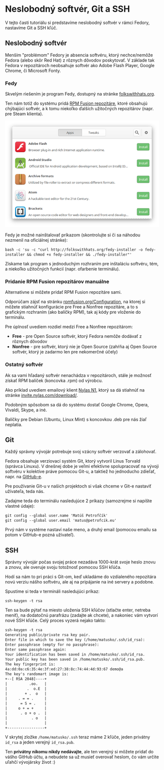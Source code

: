 # Neslobodný softvér, Git a SSH

V tejto časti tutoriálu si predstavíme neslobodný softvér v rámci Fedory, nastavíme Git a SSH kľúč.

## Neslobodný softvér

Menším "problémom" Fedory je absencia softvéru, ktorý nechce/nemôže Fedora (alebo skôr Red Hat)
z rôznych dôvodov poskytovať. V základe tak Fedora v repozitároch neobsahuje
softvér ako Adobe Flash Player, Google Chrome, či Microsoft Fonty.

### Fedy

Skvelým riešením je program Fedy, dostupný na stránke [folkswithhats.org](http://folkswithhats.org/).

Ten nám totiž do systému pridá [RPM Fusion repozitáre](http://rpmfusion.org/), ktoré obsahujú chýbajúci
softvér, a k tomu niekoľko ďalších užitočných repozitárov (napr. pre Steam klienta).

![obrazok](images/fedy.png)

Fedy je možné nainštalovať príkazom (skontrolujte si či sa náhodou nezmenil na oficiálnej stránke):

```
bash -c 'su -c "curl http://folkswithhats.org/fedy-installer -o fedy-installer && chmod +x fedy-installer && ./fedy-installer"'
```

Získame tak program s jednoduchým rozhraním pre inštaláciu softvéru, tém, a niekoľko užitočných funkcií (napr. ofarbenie terminálu).

### Pridanie RPM Fusion repozitárov manuálne

Alternatívne si môžete pridať RPM Fusion repozitáre sami.

Odporúčam zájsť na stránku [rpmfusion.org/Configuration](http://rpmfusion.org/Configuration),
na ktorej si môžete stiahnúť konfigurácie pre Free a Nonfree repozitáre, a to s grafickým rozhraním
(ako balíčky RPM), tak aj kódy pre vloženie do terminálu.

Pre úplnosť uvediem rozdiel medzi Free a Nonfree repozitárom:

- **Free** - pre Open Source softvér, ktorý Fedora nemôže dodávať z rôznych dôvodov
- **Nonfree** - pre softvér, ktorý nie je Open Source (zahŕňa aj Open Source softvér, ktorý je zadarmo len pre nekomerčné účely)

### Ostatný softvér

Ak sa vami hľadaný softvér nenachádza v repozitároch, stále je možnosť získať RPM balíček (koncovka .rpm) od výrobcu.

Ako príklad uvediem emailový klient [Nylas N1](https://nylas.com/), ktorý sa dá stiahnúť na stránke [invite.nylas.com/download/](https://invite.nylas.com/download/).

Podobným spôsobom sa dá do systému dostať Google Chrome, Opera, Vivaldi, Skype, a iné.

Balíčky pre Debian (Ubuntu, Linux Mint) s koncovkou .deb pre nás žiaľ neplatia.

## Git

Každý správny vývojár potrebuje svoj vzácny softvér verzovať a zálohovať.

Fedora obsahuje verziovací systém Git, ktorý vytvoril Linus Torvald (správca Linuxu).
V dnešnej dobe je veľmi efektívne spolupracovať na vývoji softvéru v kolektíve práve
pomocou Git-u, a taktiež ho jednoducho zdieľať, napr. na [GitHub-e](https://github.com).

Pre používanie Git-u v našich projektoch si však chceme v Git-e nastaviť užívateľa, teda nás.

Zadajme teda do terminálu nasledujúce 2 príkazy (samozrejme si napíšte vlastné údaje):

```
git config --global user.name 'Matúš Petrofčík'
git config --global user.email 'matus@petrofcik.eu'
```

Prvý nám v systéme nastaví naše meno, a druhý email (pomocou emailu sa potom v GitHub-e pozná užívateľ).

## SSH

Správny vývojár počas svojej práce nezadáva 1000-krát svoje heslo znovu a znovu,
ale overuje svoju totožnosť pomocou SSH kľúča.

Hodí sa nám to pri práci s Git-om, keď ukladáme do vzdialeného repozitára novú verziu
nášho softvéru, ale aj na pripájanie na iné servery a podobne.

Spustime si teda v termináli nasledujúci príkaz:

```
ssh-keygen -t rsa
```

Ten sa bude pýtať na miesto uloženia SSH kľúčov (stlačte enter, netreba meniť), na dodatočnú parafrázu (zadajte ak chcete),
a nakoniec vám vytvorí nové SSH kľúče. Celý proces vyzerá nejako takto:

```
ssh-keygen -t rsa
Generating public/private rsa key pair.
Enter file in which to save the key (/home/matusko/.ssh/id_rsa):
Enter passphrase (empty for no passphrase):
Enter same passphrase again:
Your identification has been saved in /home/matusko/.ssh/id_rsa.
Your public key has been saved in /home/matusko/.ssh/id_rsa.pub.
The key fingerprint is:
4a:dd:0a:c6:35:4e:3f:ed:27:38:8c:74:44:4d:93:67 demo@a
The key's randomart image is:
+--[ RSA 2048]----+
|          .oo.   |
|         .  o.E  |
|        + .  o   |
|     . = = .     |
|      = S = .    |
|     o + = +     |
|      . o + o .  |
|           . o   |
|                 |
+-----------------+
```

V skrytej zložke `/home/matusko/.ssh` teraz máme 2 kľúče, jeden privátny `id_rsa` a jeden verejný `id_rsa.pub`.

Ten **privátny nikomu nikdy nedávajte**, ale ten verejný si môžete pridať do vášho GitHub účtu,
a nebudete sa už musieť overovať heslom, čo vám určite uľahčí vývojársky život :)
